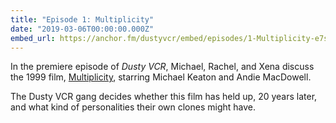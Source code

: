 ```yaml
---
title: "Episode 1: Multiplicity"
date: "2019-03-06T00:00:00.000Z"
embed_url: https://anchor.fm/dustyvcr/embed/episodes/1-Multiplicity-e7sorl
---
```

In the premiere episode of *Dusty VCR*, Michael, Rachel, and Xena discuss the 1999 film, [Multiplicity](https://www.imdb.com/title/tt0117108/), starring Michael Keaton and Andie MacDowell.

The Dusty VCR gang decides whether this film has held up, 20 years later, and what kind of personalities their own clones might have.